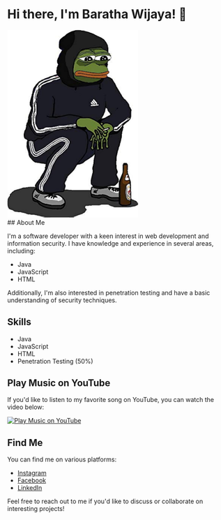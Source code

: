 # Hi there, I'm Baratha Wijaya! 👋

<img src="https://github.com/jexpl12/README.md/blob/main/kodok.jpg" alt="Gambar Kodok" width="300">

<br />
## About Me

I'm a software developer with a keen interest in web development and information security. I have knowledge and experience in several areas, including:

- Java
- JavaScript
- HTML

Additionally, I'm also interested in penetration testing and have a basic understanding of security techniques.

## Skills

- Java
- JavaScript
- HTML
- Penetration Testing (50%)

## Play Music on YouTube

If you'd like to listen to my favorite song on YouTube, you can watch the video below:

[![Play Music on YouTube](https://img.youtube.com/vi/UA_6eUZBpcs/maxresdefault.jpg)](https://www.youtube.com/watch?v=UA_6eUZBpcs)
<br />

## Find Me

You can find me on various platforms:

- [Instagram](https://www.instagram.com/barathawijaya3/)
- [Facebook](https://www.facebook.com/barata.wka)
- [LinkedIn](https://id.linkedin.com/barathawka)

Feel free to reach out to me if you'd like to discuss or collaborate on interesting projects!
